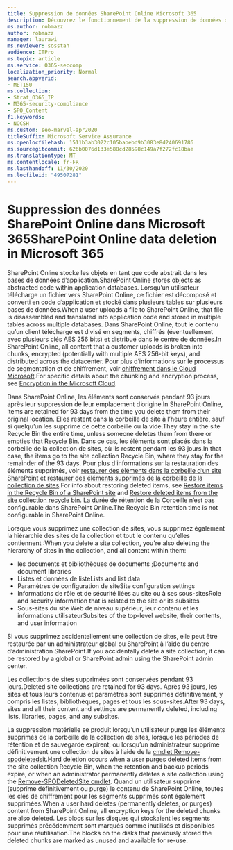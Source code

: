 ```yaml
---
title: Suppression de données SharePoint Online Microsoft 365
description: Découvrez le fonctionnement de la suppression de données dans SharePoint Online, par exemple, l’emplacement où le contenu supprimé est stocké et Pendant combien de temps.
ms.author: robmazz
author: robmazz
manager: laurawi
ms.reviewer: sosstah
audience: ITPro
ms.topic: article
ms.service: O365-seccomp
localization_priority: Normal
search.appverid:
- MET150
ms.collection:
- Strat_O365_IP
- M365-security-compliance
- SPO_Content
f1.keywords:
- NOCSH
ms.custom: seo-marvel-apr2020
titleSuffix: Microsoft Service Assurance
ms.openlocfilehash: 1511b3ab3022c105babebd9b3083e8d240691786
ms.sourcegitcommit: 626b0076d133e588cd28598c149a7f272fc18bae
ms.translationtype: MT
ms.contentlocale: fr-FR
ms.lasthandoff: 11/30/2020
ms.locfileid: "49507281"
---
```

# <a name="sharepoint-online-data-deletion-in-microsoft-365"></a><span data-ttu-id="f280b-103">Suppression des données SharePoint Online dans Microsoft 365</span><span class="sxs-lookup"><span data-stu-id="f280b-103">SharePoint Online data deletion in Microsoft 365</span></span>

<span data-ttu-id="f280b-104">SharePoint Online stocke les objets en tant que code abstrait dans les bases de données d’application.</span><span class="sxs-lookup"><span data-stu-id="f280b-104">SharePoint Online stores objects as abstracted code within application databases.</span></span> <span data-ttu-id="f280b-105">Lorsqu’un utilisateur télécharge un fichier vers SharePoint Online, ce fichier est décomposé et converti en code d’application et stocké dans plusieurs tables sur plusieurs bases de données.</span><span class="sxs-lookup"><span data-stu-id="f280b-105">When a user uploads a file to SharePoint Online, that file is disassembled and translated into application code and stored in multiple tables across multiple databases.</span></span> <span data-ttu-id="f280b-106">Dans SharePoint Online, tout le contenu qu’un client télécharge est divisé en segments, chiffrés (éventuellement avec plusieurs clés AES 256 bits) et distribué dans le centre de données.</span><span class="sxs-lookup"><span data-stu-id="f280b-106">In SharePoint Online, all content that a customer uploads is broken into chunks, encrypted (potentially with multiple AES 256-bit keys), and distributed across the datacenter.</span></span> <span data-ttu-id="f280b-107">Pour plus d’informations sur le processus de segmentation et de chiffrement, voir [chiffrement dans le Cloud Microsoft](https://docs.microsoft.com/microsoft-365/compliance/office-365-encryption-in-the-microsoft-cloud-overview).</span><span class="sxs-lookup"><span data-stu-id="f280b-107">For specific details about the chunking and encryption process, see [Encryption in the Microsoft Cloud](https://docs.microsoft.com/microsoft-365/compliance/office-365-encryption-in-the-microsoft-cloud-overview).</span></span> 

<span data-ttu-id="f280b-108">Dans SharePoint Online, les éléments sont conservés pendant 93 jours après leur suppression de leur emplacement d’origine.</span><span class="sxs-lookup"><span data-stu-id="f280b-108">In SharePoint Online, items are retained for 93 days from the time you delete them from their original location.</span></span> <span data-ttu-id="f280b-109">Elles restent dans la corbeille de site à l’heure entière, sauf si quelqu’un les supprime de cette corbeille ou la vide.</span><span class="sxs-lookup"><span data-stu-id="f280b-109">They stay in the site Recycle Bin the entire time, unless someone deletes them from there or empties that Recycle Bin.</span></span> <span data-ttu-id="f280b-110">Dans ce cas, les éléments sont placés dans la corbeille de la collection de sites, où ils restent pendant les 93 jours.</span><span class="sxs-lookup"><span data-stu-id="f280b-110">In that case, the items go to the site collection Recycle Bin, where they stay for the remainder of the 93 days.</span></span> <span data-ttu-id="f280b-111">Pour plus d’informations sur la restauration des éléments supprimés, voir [restaurer des éléments dans la corbeille d’un site SharePoint](https://support.office.com/article/6df466b6-55f2-4898-8d6e-c0dff851a0be#ID0EAADAAA=Online
) et [restaurer des éléments supprimés de la corbeille de la collection de sites](https://support.office.com/article/5fa924ee-16d7-487b-9a0a-021b9062d14b).</span><span class="sxs-lookup"><span data-stu-id="f280b-111">For info about restoring deleted items, see [Restore items in the Recycle Bin of a SharePoint site](https://support.office.com/article/6df466b6-55f2-4898-8d6e-c0dff851a0be#ID0EAADAAA=Online
) and [Restore deleted items from the site collection recycle bin](https://support.office.com/article/5fa924ee-16d7-487b-9a0a-021b9062d14b).</span></span> <span data-ttu-id="f280b-112">La durée de rétention de la Corbeille n’est pas configurable dans SharePoint Online.</span><span class="sxs-lookup"><span data-stu-id="f280b-112">The Recycle Bin retention time is not configurable in SharePoint Online.</span></span>

<span data-ttu-id="f280b-113">Lorsque vous supprimez une collection de sites, vous supprimez également la hiérarchie des sites de la collection et tout le contenu qu’elles contiennent :</span><span class="sxs-lookup"><span data-stu-id="f280b-113">When you delete a site collection, you're also deleting the hierarchy of sites in the collection, and all content within them:</span></span>

- <span data-ttu-id="f280b-114">les documents et bibliothèques de documents ;</span><span class="sxs-lookup"><span data-stu-id="f280b-114">Documents and document libraries</span></span>
- <span data-ttu-id="f280b-115">Listes et données de liste</span><span class="sxs-lookup"><span data-stu-id="f280b-115">Lists and list data</span></span>
- <span data-ttu-id="f280b-116">Paramètres de configuration de site</span><span class="sxs-lookup"><span data-stu-id="f280b-116">Site configuration settings</span></span>
- <span data-ttu-id="f280b-117">Informations de rôle et de sécurité liées au site ou à ses sous-sites</span><span class="sxs-lookup"><span data-stu-id="f280b-117">Role and security information that is related to the site or its subsites</span></span>
- <span data-ttu-id="f280b-118">Sous-sites du site Web de niveau supérieur, leur contenu et les informations utilisateur</span><span class="sxs-lookup"><span data-stu-id="f280b-118">Subsites of the top-level website, their contents, and user information</span></span>

<span data-ttu-id="f280b-119">Si vous supprimez accidentellement une collection de sites, elle peut être restaurée par un administrateur global ou SharePoint à l’aide du centre d’administration SharePoint.</span><span class="sxs-lookup"><span data-stu-id="f280b-119">If you accidentally delete a site collection, it can be restored by a global or SharePoint admin using the SharePoint admin center.</span></span>

<span data-ttu-id="f280b-120">Les collections de sites supprimées sont conservées pendant 93 jours.</span><span class="sxs-lookup"><span data-stu-id="f280b-120">Deleted site collections are retained for 93 days.</span></span> <span data-ttu-id="f280b-121">Après 93 jours, les sites et tous leurs contenus et paramètres sont supprimés définitivement, y compris les listes, bibliothèques, pages et tous les sous-sites.</span><span class="sxs-lookup"><span data-stu-id="f280b-121">After 93 days, sites and all their content and settings are permanently deleted, including lists, libraries, pages, and any subsites.</span></span>

<span data-ttu-id="f280b-122">La suppression matérielle se produit lorsqu’un utilisateur purge les éléments supprimés de la corbeille de la collection de sites, lorsque les périodes de rétention et de sauvegarde expirent, ou lorsqu’un administrateur supprime définitivement une collection de sites à l’aide de la [cmdlet Remove-spodeletedsit](https://docs.microsoft.com/powershell/module/sharepoint-online/remove-spodeletedsite).</span><span class="sxs-lookup"><span data-stu-id="f280b-122">Hard deletion occurs when a user purges deleted items from the site collection Recycle Bin, when the retention and backup periods expire, or when an administrator permanently deletes a site collection using the [Remove-SPODeletedSite cmdlet](https://docs.microsoft.com/powershell/module/sharepoint-online/remove-spodeletedsite).</span></span> <span data-ttu-id="f280b-123">Quand un utilisateur supprime (supprime définitivement ou purge) le contenu de SharePoint Online, toutes les clés de chiffrement pour les segments supprimés sont également supprimées.</span><span class="sxs-lookup"><span data-stu-id="f280b-123">When a user hard deletes (permanently deletes, or purges) content from SharePoint Online, all encryption keys for the deleted chunks are also deleted.</span></span> <span data-ttu-id="f280b-124">Les blocs sur les disques qui stockaient les segments supprimés précédemment sont marqués comme inutilisés et disponibles pour une réutilisation.</span><span class="sxs-lookup"><span data-stu-id="f280b-124">The blocks on the disks that previously stored the deleted chunks are marked as unused and available for re-use.</span></span>

